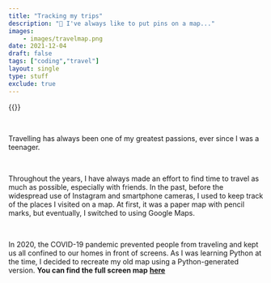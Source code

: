 ```yaml
---
title: "Tracking my trips"
description: "📍 I've always like to put pins on a map..."
images: 
    - images/travelmap.png
date: 2021-12-04
draft: false
tags: ["coding","travel"]
layout: single
type: stuff
exclude: true
---
```

{{<travelmap>}}

&nbsp;

Travelling has always been one of my greatest passions, ever since I was a teenager.

&nbsp;

Throughout the years, I have always made an effort to find time to travel as much as possible, especially with friends.  In the past, before the widespread use of Instagram and smartphone cameras, I used to keep track of the places I visited on a map. At first, it was a paper map with pencil marks, but eventually, I switched to using Google Maps. 

&nbsp;

In 2020, the COVID-19 pandemic prevented people from traveling and kept us all confined to our homes in front of screens. As I was learning Python at the time, I decided to recreate my old map using a Python-generated version. **You can find the full screen map** [**here**](images/map.html)


